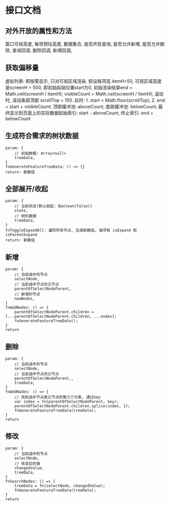 # 接口文档


## 对外开放的属性和方法
窗口可视高度,
每项预估高度,
数据集合,
是否开启查询,
是否允许新增,
是否允许删除,
查询回调,
删除回调,
新增回调,

## 获取偏移量
虚拟列表: 即按需显示, 只对可视区域渲染.
假设每项高 itemH=50, 可视区域高度是screenH = 500, 即初始起始位置start为0, 初始渲染结束end = Math.ceil(screenH / itemH);
visibleCount = Math.ceil(screenH / itemH);
滚动时, 滚动条距顶部 scrollTop = 150. 此时:
    1. start = Math.floor(scrollTop);
    2. end = start + visibleCount;
顶部缓冲池: aboveCount;
底部缓冲池: belowCount;
最终显示到页面上的实际数据起始索引: start - aboveCount, 终止索引: end + belowCount

## 生成符合需求的树状数据
```
param: {
    // 初始数据: Array<null>
    treeData,
}
fnGenerateFeatureTreeData: () => {}
return: 新数组
```

## 全部展开/收起
```
param: {
    // 当前状态(默认收起: Boolean(false))
    state,
    // 树形数据
    treeData,
}
fnToggleExpandAll: 遍历所有节点, 生成新数组, 每项有 isExpand 和 isParentExpand
return: 新数组
```

## 新增
```
param: {
    // 当前选中的节点
    selectNode,
    // 当前选中节点的父节点
    parentOfSelectNodeParent,
    // 新增的节点
    newNodes,
}
fnAddNodes: () => {
    parentOfSelectNodeParent.children = [...parentOfSelectNodeParent.children, ...nodes];
    fnGenerateFeatureTreeData();
}
return
```

## 删除
```
param: {
    // 当前选中的节点
    selectNode,
    // 当前选中节点的父节点
    parentOfSelectNodeParent,,
    treeData,
}
fnAddNodes: () => {
    // 找到选中节点是父节点的第几个元素, 通过key
    var index = fn(parentOfSelectNodeParent, key);
    parentOfSelectNodeParent.children.splice(index, 1);
    fnGenerateFeatureTreeData(treeData);
}
return
```

## 修改
```
param: {
    // 当前选中的节点
    selectNode,
    // 改变后的值
    changedValue,
    treeData,
}
fnSearchNodes: () => {
    treeData = fn(selectNode, changedValue);
    fnGenerateFeatureTreeData(treeData);
}
return
```
